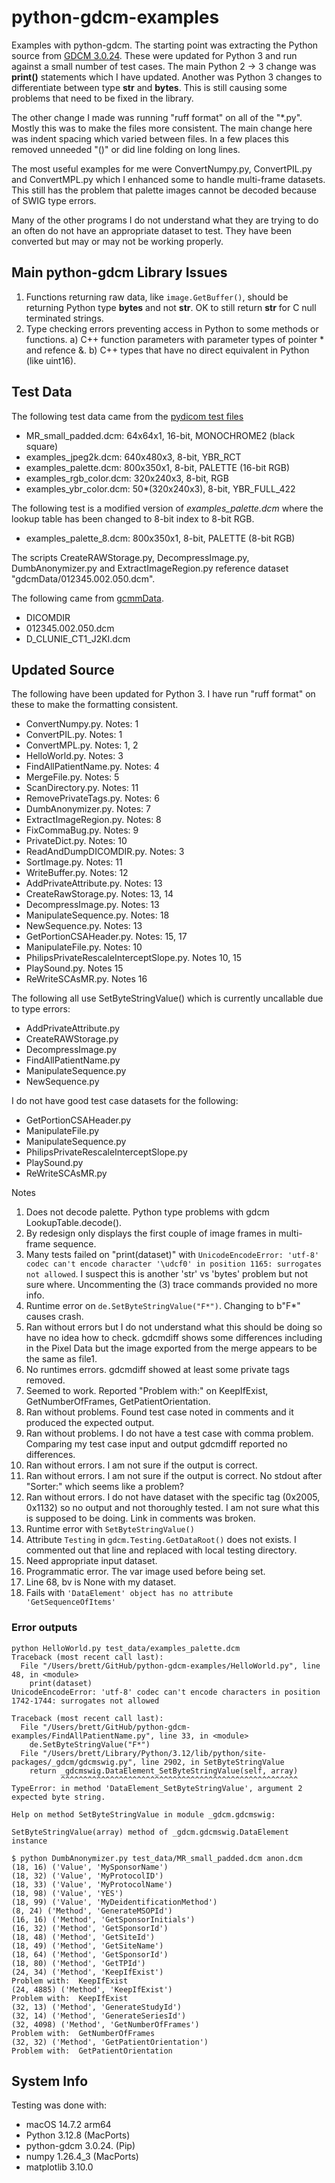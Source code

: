 # python-gdcm-examples

Examples with python-gdcm.  The starting point was extracting the Python source
from [GDCM
3.0.24](https://github.com/malaterre/GDCM/tree/v3.0.24/Examples/Python).  These
were updated for Python 3 and run against a small number of test cases.  The main
Python 2 -> 3 change was **print()** statements which I have updated.  Another
was Python 3 changes to differentiate between type **str** and **bytes**.  This
is still causing some problems that need to be fixed in the library.

The other change I made was running "ruff format" on all of the "*.py".  Mostly
this was to make the files more consistent.  The main change here was indent spacing
which varied between files.  In a few places this removed unneeded "()" or did
line folding on long lines.

The most useful examples for me were ConvertNumpy.py, ConvertPIL.py and ConvertMPL.py which
I enhanced some to handle multi-frame datasets.  This still has the problem that
palette images cannot be decoded because of SWIG type errors.

Many of the other programs I do not understand what they are trying to do an
often do not have an appropriate dataset to test.  They have been converted but may
or may not be working properly.

## Main python-gdcm Library Issues

1) Functions returning raw data, like `image.GetBuffer()`, should be returning Python type **bytes**
and not **str**.  OK to still return **str** for C null terminated strings.
2) Type checking errors preventing access in Python to some methods or functions.
  a) C++ function parameters with parameter types of pointer * and refence &.
  b) C++ types that have no direct equivalent in Python (like uint16).

## Test Data

The following test data came from the [pydicom test files](https://github.com/pydicom/pydicom/tree/main/src/pydicom/data/test_files)

* MR_small_padded.dcm: 64x64x1, 16-bit, MONOCHROME2 (black square)
* examples_jpeg2k.dcm: 640x480x3, 8-bit, YBR_RCT
* examples_palette.dcm: 800x350x1, 8-bit, PALETTE (16-bit RGB)
* examples_rgb_color.dcm: 320x240x3, 8-bit, RGB
* examples_ybr_color.dcm: 50*(320x240x3), 8-bit, YBR_FULL_422

The following test is a modified version of *examples_palette.dcm* where the lookup table
has been changed to 8-bit index to 8-bit RGB.

* examples_palette_8.dcm: 800x350x1, 8-bit, PALETTE (8-bit RGB)

The scripts CreateRAWStorage.py, DecompressImage.py, DumbAnonymizer.py and ExtractImageRegion.py
reference dataset "gdcmData/012345.002.050.dcm".

The following came from [gcmmData](https://sourceforge.net/p/gdcm/gdcmdata/ci/master/tree/).

* DICOMDIR
* 012345.002.050.dcm
* D_CLUNIE_CT1_J2KI.dcm

## Updated Source

The following have been updated for Python 3.  I have run "ruff format" on these to make the
formatting consistent.

* ConvertNumpy.py.  Notes: 1
* ConvertPIL.py.  Notes: 1
* ConvertMPL.py.  Notes: 1, 2
* HelloWorld.py.  Notes: 3
* FindAllPatientName.py.  Notes: 4
* MergeFile.py.  Notes: 5
* ScanDirectory.py.  Notes: 11
* RemovePrivateTags.py.  Notes: 6
* DumbAnonymizer.py.  Notes: 7
* ExtractImageRegion.py.  Notes: 8
* FixCommaBug.py.  Notes: 9
* PrivateDict.py.  Notes: 10
* ReadAndDumpDICOMDIR.py.  Notes: 3
* SortImage.py.  Notes: 11
* WriteBuffer.py.  Notes: 12
* AddPrivateAttribute.py.  Notes: 13
* CreateRawStorage.py.  Notes: 13, 14
* DecompressImage.py.  Notes: 13
* ManipulateSequence.py.  Notes: 18
* NewSequence.py.  Notes: 13
* GetPortionCSAHeader.py.  Notes: 15, 17
* ManipulateFile.py.  Notes: 10
* PhilipsPrivateRescaleInterceptSlope.py.  Notes 10, 15
* PlaySound.py.  Notes 15
* ReWriteSCAsMR.py.  Notes 16

The following all use SetByteStringValue() which is currently uncallable due to type errors:

* AddPrivateAttribute.py
* CreateRAWStorage.py
* DecompressImage.py
* FindAllPatientName.py
* ManipulateSequence.py
* NewSequence.py

I do not have good test case datasets for the following:

* GetPortionCSAHeader.py
* ManipulateFile.py
* ManipulateSequence.py
* PhilipsPrivateRescaleInterceptSlope.py
* PlaySound.py
* ReWriteSCAsMR.py

Notes

1) Does not decode palette.  Python type problems with gdcm LookupTable.decode().
2) By redesign only displays the first couple of image frames in multi-frame
   sequence.
3) Many tests failed on "print(dataset)" with `UnicodeEncodeError: 'utf-8' codec
   can't encode character '\udcf0' in position 1165: surrogates not allowed`.  I
   suspect this is another 'str' vs 'bytes' problem but not sure where.
   Uncommenting the (3) trace commands provided no more info.
4) Runtime error on `de.SetByteStringValue("F*")`. Changing to b"F*" causes
   crash.
5) Ran without errors but I do not understand what this should be doing so have
no idea how to check.  gdcmdiff shows some differences including in the Pixel
Data but the image exported from the merge appears to be the same as file1.
6) No runtimes errors.  gdcmdiff showed at least some private tags removed.
7) Seemed to work.  Reported "Problem with:" on KeepIfExist, GetNumberOfFrames,
   GetPatientOrientation.
8) Ran without problems.  Found test case noted in comments and it produced the
expected output.
9) Ran without problems.  I do not have a test case with comma problem.
Comparing my test case input and output gdcmdiff reported no differences.
10) Ran without errors.  I am not sure if the output is correct.
11) Ran without errors.  I am not sure if the output is correct.  No stdout
after "Sorter:" which seems like a problem?
12) Ran without errors.  I do not have dataset with the specific tag
(0x2005, 0x1132) so no output and not thoroughly tested.  I am not sure what
this is supposed to be doing.  Link in comments was broken.
13) Runtime error with `SetByteStringValue()`
14) Attribute `Testing` in `gdcm.Testing.GetDataRoot()` does not exists.  I
commented out that line and replaced with local testing directory.
15) Need appropriate input dataset.
16) Programmatic error.  The var image used before being set.
17) Line 68, bv is None with my dataset.
18) Fails with `'DataElement' object has no attribute 'GetSequenceOfItems'`


### Error outputs

``` text
python HelloWorld.py test_data/examples_palette.dcm
Traceback (most recent call last):
  File "/Users/brett/GitHub/python-gdcm-examples/HelloWorld.py", line 48, in <module>
    print(dataset)
UnicodeEncodeError: 'utf-8' codec can't encode characters in position 1742-1744: surrogates not allowed
```

``` text
Traceback (most recent call last):
  File "/Users/brett/GitHub/python-gdcm-examples/FindAllPatientName.py", line 33, in <module>
    de.SetByteStringValue("F*")
  File "/Users/brett/Library/Python/3.12/lib/python/site-packages/_gdcm/gdcmswig.py", line 2902, in SetByteStringValue
    return _gdcmswig.DataElement_SetByteStringValue(self, array)
           ^^^^^^^^^^^^^^^^^^^^^^^^^^^^^^^^^^^^^^^^^^^^^^^^^^^^^
TypeError: in method 'DataElement_SetByteStringValue', argument 2 expected byte string.
```

``` text
Help on method SetByteStringValue in module _gdcm.gdcmswig:

SetByteStringValue(array) method of _gdcm.gdcmswig.DataElement instance
```

``` text
$ python DumbAnonymizer.py test_data/MR_small_padded.dcm anon.dcm
(18, 16) ('Value', 'MySponsorName')
(18, 32) ('Value', 'MyProtocolID')
(18, 33) ('Value', 'MyProtocolName')
(18, 98) ('Value', 'YES')
(18, 99) ('Value', 'MyDeidentificationMethod')
(8, 24) ('Method', 'GenerateMSOPId')
(16, 16) ('Method', 'GetSponsorInitials')
(16, 32) ('Method', 'GetSponsorId')
(18, 48) ('Method', 'GetSiteId')
(18, 49) ('Method', 'GetSiteName')
(18, 64) ('Method', 'GetSponsorId')
(18, 80) ('Method', 'GetTPId')
(24, 34) ('Method', 'KeepIfExist')
Problem with:  KeepIfExist
(24, 4885) ('Method', 'KeepIfExist')
Problem with:  KeepIfExist
(32, 13) ('Method', 'GenerateStudyId')
(32, 14) ('Method', 'GenerateSeriesId')
(32, 4098) ('Method', 'GetNumberOfFrames')
Problem with:  GetNumberOfFrames
(32, 32) ('Method', 'GetPatientOrientation')
Problem with:  GetPatientOrientation
```

## System Info

Testing was done with:

* macOS 14.7.2 arm64
* Python 3.12.8 (MacPorts)
* python-gdcm 3.0.24. (Pip)
* numpy 1.26.4_3 (MacPorts)
* matplotlib 3.10.0
